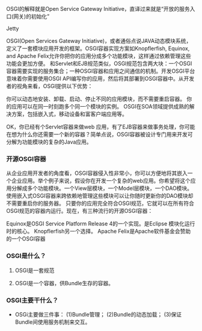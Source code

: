 OSGI的解释就是Open Service Gateway Initiative，直译过来就是“开放的服务入口(网关)的初始化”

Jetty

OSGI(Open Services Gateway Initiative)，或者通俗点说JAVA动态模块系统，定义了一套模块应用开发的框架。OSGI容器实现方案如Knopflerfish, Equinox, and Apache Felix允许你把你的应用分成多个功能模块，这样通过依赖管理这些功能会更加方便。
和Servlet和EJB规范类似，OSGI规范包含两大块：一个OSGI容器需要实现的服务集合；一种OSGI容器和应用之间通信的机制。开发OSGI平台意味着你需要使用OSGI API编写你的应用，然后将其部署到OSGI容器中。从开发者的视角来看，OSGI提供以下优势：

你可以动态地安装、卸载、启动、停止不同的应用模块，而不需要重启容器。
你的应用可以在同一时刻跑多个同一个模块的实例。
OSGI在SOA领域提供成熟的解决方案，包括嵌入式，移动设备和富客户端应用等。

OK，你已经有个Servlet容器来做web 应用，有了EJB容器来做事务处理，你可能在想为什么你还需要一个新的容器？简单点说，OSGI容器被设计专门用来开发可分解为功能模块的复杂的Java应用。

### 开源OSGI容器

从企业应用开发者的角度看，OSGI容器侵入性非常小，你可以方便地将其嵌入一个企业应用。举个例子来说，假设你在开发一个复杂的web应用。你希望将这个应用分解成多个功能模块。一个View层模块，一个Model层模块，一个DAO模块。使用嵌入式OSGI容器来跨依赖地管理这些模块可以让你随时更新你的DAO模块却不需要重启你的服务器。
只要你的应用完全符合OSGI规范，它就可以在所有符合OSGI规范的容器内运行。现在，有三种流行的开源OSGI容器：

Equinox是OSGI Service Platform Release 4的一个实现。是Eclipse 模块化运行时的核心。
Knopflerfish另一个选择。
Apache Felix是Apache软件基金会赞助的一个OSGI容器

### OSGI是什么？

1. OSGI是一套规范

 2. OSGI是一个容器，供Bundle生存的容器。

### OSGI主要干什么？

* OSGi主要做三件事：
  (1)Bundle管理；
  (2)Bundle的动态加载；
  (3)保证Bundle间使用服务机制来交互。